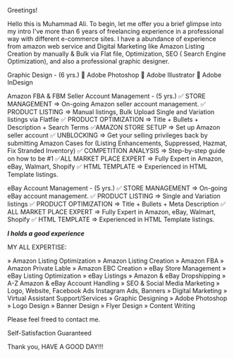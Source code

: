 Greetings!

Hello this is Muhammad Ali. To begin, let me offer you a brief glimpse into my intro I've more than 6 years of freelancing experience in a professional way with different e-commerce sites. I have a abundance of experience from amazon web service and Digital Marketing like Amazon Listing Creation by manually & Bulk via Flat file, Optimization, SEO ( Search Engine Optimization), and also a professional graphic designer.

Graphic Design - (6 yrs.)
 Adobe Photoshop
 Adobe Illustrator
 Adobe InDesign

Amazon FBA & FBM Seller Account Management - (5 yrs.)
✅ STORE MANAGEMENT ⇒ On-going Amazon seller account management.
✅ PRODUCT LISTING ⇒ Manual listings, Bulk Upload Single and Variation listings via
Flatfile
✅ PRODUCT OPTIMIZATION ⇒ Title + Bullets + Description + Search Terms
✅AMAZON STORE SETUP ⇒ Set up Amazon seller account
✅ UNBLOCKING ⇒ Get your selling privileges back by submitting Amazon Cases for
(Listing Enhancements, Suppressed, Hazmat, Fix Stranded Inventory)
✅ COMPETITION ANALYSIS ⇒ Step-by-step guide on how to be #1
✅ALL MARKET PLACE EXPERT ⇒ Fully Expert in Amazon, eBay, Walmart, Shopify
✅ HTML TEMPLATE ⇒ Experienced in HTML Template listings.

eBay Account Management - (5 yrs.)
✅ STORE MANAGEMENT ⇒ On-going eBay account management.
✅ PRODUCT LISTING ⇒ Single and Variation listings
✅ PRODUCT OPTIMIZATION ⇒ Title + Bullets + Meta Description
✅ ALL MARKET PLACE EXPERT ⇒ Fully Expert in Amazon, eBay, Walmart, Shopify
✅ HTML TEMPLATE ⇒ Experienced in HTML Template listings.

***I holds a good experience***

MY ALL EXPERTISE:

» Amazon Listing Optimization
» Amazon Listing Creation
» Amazon FBA
» Amazon Private Lable
» Amazon EBC Creation
» eBay Store Management
» eBay Listing Optimization
» eBay Listings
» Amazon & eBay Dropshipping
» A-Z Amazon & eBay Account Handling
» SEO & Social Media Marketing
» Logo, Website, Facebook Ads Instagram Ads, Banners
» Digital Marketing
» Virtual Assistant Support/Services
» Graphic Designing
» Adobe Photoshop
» Logo Design
» Banner Design
» Flyer Design
» Content Writing

Please feel freed to contact me.

Self-Satisfaction Guaranteed

Thank you,
HAVE A GOOD DAY!!!
